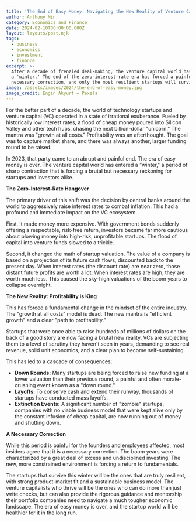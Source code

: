 ```yaml
---
title: 'The End of Easy Money: Navigating the New Reality of Venture Capital'
author: Anthony Min
category: Economics and Finance
date: 2024-02-10T00:00:00.000Z
layout: layouts/post.njk
tags:
  - business
  - economics
  - investment
  - finance
excerpt: >-
  After a decade of frenzied deal-making, the venture capital world has entered
  a 'winter.' The end of the zero-interest-rate era has forced a painful but
  necessary correction, and only the most resilient startups will survive.
image: /assets/images/2024/the-end-of-easy-money.jpg
image_credit: Engin Akyurt — Pexels
---
```


For the better part of a decade, the world of technology startups and venture capital (VC) operated in a state of irrational exuberance. Fueled by historically low interest rates, a flood of cheap money poured into Silicon Valley and other tech hubs, chasing the next billion-dollar "unicorn." The mantra was "growth at all costs." Profitability was an afterthought. The goal was to capture market share, and there was always another, larger funding round to be raised.

In 2023, that party came to an abrupt and painful end. The era of easy money is over. The venture capital world has entered a "winter," a period of sharp contraction that is forcing a brutal but necessary reckoning for startups and investors alike.

**The Zero-Interest-Rate Hangover**

The primary driver of this shift was the decision by central banks around the world to aggressively raise interest rates to combat inflation. This had a profound and immediate impact on the VC ecosystem.

First, it made money more expensive. With government bonds suddenly offering a respectable, risk-free return, investors became far more cautious about plowing money into high-risk, unprofitable startups. The flood of capital into venture funds slowed to a trickle.

Second, it changed the math of startup valuation. The value of a company is based on a projection of its future cash flows, discounted back to the present day. When interest rates (the discount rate) are near zero, those distant future profits are worth a lot. When interest rates are high, they are worth much less. This caused the sky-high valuations of the boom years to collapse overnight.

**The New Reality: Profitability is King**

This has forced a fundamental change in the mindset of the entire industry. The "growth at all costs" model is dead. The new mantra is "efficient growth" and a clear "path to profitability."

Startups that were once able to raise hundreds of millions of dollars on the back of a good story are now facing a brutal new reality. VCs are subjecting them to a level of scrutiny they haven't seen in years, demanding to see real revenue, solid unit economics, and a clear plan to become self-sustaining.

This has led to a cascade of consequences:
* **Down Rounds:** Many startups are being forced to raise new funding at a lower valuation than their previous round, a painful and often morale-crushing event known as a "down round."
* **Layoffs:** To conserve cash and extend their runway, thousands of startups have conducted mass layoffs.
* **Extinction Events:** A significant number of "zombie" startups, companies with no viable business model that were kept alive only by the constant infusion of cheap capital, are now running out of money and shutting down.

**A Necessary Correction**

While this period is painful for the founders and employees affected, most insiders agree that it is a necessary correction. The boom years were characterized by a great deal of excess and undisciplined investing. The new, more constrained environment is forcing a return to fundamentals.

The startups that survive this winter will be the ones that are truly resilient, with strong product-market fit and a sustainable business model. The venture capitalists who thrive will be the ones who can do more than just write checks, but can also provide the rigorous guidance and mentorship their portfolio companies need to navigate a much tougher economic landscape. The era of easy money is over, and the startup world will be healthier for it in the long run.
